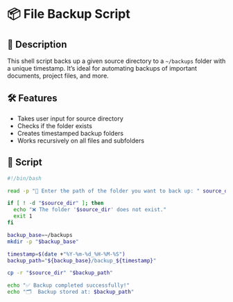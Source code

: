 # 📦 File Backup Script

## 📌 Description

This shell script backs up a given source directory to a `~/backups` folder with a unique timestamp. It’s ideal for automating backups of important documents, project files, and more.

## 🛠️ Features

- Takes user input for source directory
- Checks if the folder exists
- Creates timestamped backup folders
- Works recursively on all files and subfolders

## 🧾 Script

```bash
#!/bin/bash

read -p "📁 Enter the path of the folder you want to back up: " source_dir

if [ ! -d "$source_dir" ]; then
  echo "❌ The folder '$source_dir' does not exist."
  exit 1
fi

backup_base=~/backups
mkdir -p "$backup_base"

timestamp=$(date +"%Y-%m-%d_%H-%M-%S")
backup_path="${backup_base}/backup_${timestamp}"

cp -r "$source_dir" "$backup_path"

echo "✅ Backup completed successfully!"
echo "🗂️  Backup stored at: $backup_path"

